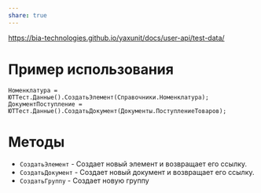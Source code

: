 ```yaml
---
share: true
---
```


https://bia-technologies.github.io/yaxunit/docs/user-api/test-data/
# Пример использования
```bsl
Номенклатура = ЮТТест.Данные().СоздатьЭлемент(Справочники.Номенклатура);
ДокументПоступление = ЮТТест.Данные().СоздатьДокумент(Документы.ПоступлениеТоваров);
```
# Методы
- `СоздатьЭлемент` - Создает новый элемент и возвращает его ссылку.
- `СоздатьДокумент` - Создает новый документ и возвращает его ссылку.
- `СоздатьГруппу` - Создает новую группу